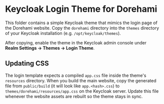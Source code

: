 # Keycloak Login Theme for Dorehami

This folder contains a simple Keycloak theme that mimics the login page of the Dorehami website. Copy the `dorehami` directory into the `themes` directory of your Keycloak installation (e.g. `/opt/keycloak/themes`).

After copying, enable the theme in the Keycloak admin console under **Realm Settings → Themes → Login Theme**.

## Updating CSS

The login template expects a compiled `app.css` file inside the theme's `resources` directory. When you build the main website, copy the generated file from `public/build` (it will look like `app.<hash>.css`) to `themes/dorehami/resources/app.css` on the Keycloak server. Update this file whenever the website assets are rebuilt so the theme stays in sync.
